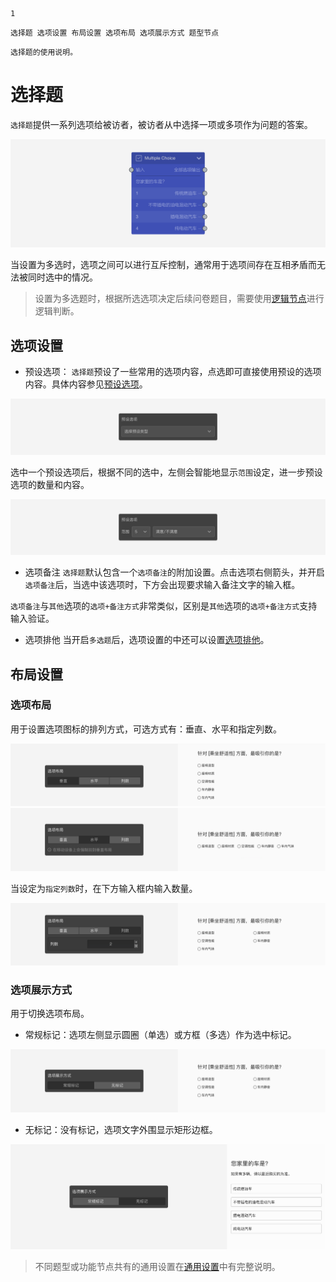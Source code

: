 ```index
1
```
```tag
选择题 选项设置 布局设置 选项布局 选项展示方式 题型节点
```
```summary
选择题的使用说明。
```
# 选择题

`选择题`提供一系列选项给被访者，被访者从中选择一项或多项作为问题的答案。

<img src='../assets/questionnaireNodes/01multiple-choice/node.png'>

当设置为多选时，选项之间可以进行互斥控制，通常用于选项间存在互相矛盾而无法被同时选中的情况。

> 设置为多选题时，根据所选选项决定后续问卷题目，需要使用[逻辑节点](../toolsNodes/01logic.md)进行逻辑判断。

## 选项设置

+ 预设选项：
`选择题`预设了一些常用的选项内容，点选即可直接使用预设的选项内容。具体内容参见[预设选项](../../11nodeSettings/03optionSetting/05presetingOption.md)。

<img src='../assets/questionnaireNodes/01multiple-choice/answer-presets-normal.png'>

选中一个预设选项后，根据不同的选中，左侧会智能地显示`范围`设定，进一步预设选项的数量和内容。

<img src='../assets/questionnaireNodes/01multiple-choice/answer-presets-scale.png'>

+ 选项备注
`选择题`默认包含一个`选项备注`的附加设置。点击选项右侧箭头，并开启`选项备注`后，当选中该选项时，下方会出现要求输入备注文字的输入框。

`选项备注`与`其他`选项的`选项+备注方式`非常类似，区别是`其他`选项的`选项+备注方式`支持输入验证。

+ 选项排他
当开启`多选题`后，选项设置的中还可以设置[选项排他](../../11nodeSettings/03optionSetting/02optionGroupAndExclude.md)。

## 布局设置

### 选项布局
用于设置选项图标的排列方式，可选方式有：垂直、水平和指定列数。

<img src='../assets/questionnaireNodes/01multiple-choice/vertical.png'>

<img src='../assets/questionnaireNodes/01multiple-choice/horizontal.png'>

当设定为`指定列数`时，在下方输入框内输入数量。

<img src='../assets/questionnaireNodes/01multiple-choice/columns.png'>

###  选项展示方式
用于切换选项布局。
+ 常规标记：选项左侧显示圆圈（单选）或方框（多选）作为选中标记。
  
<img src='../assets/questionnaireNodes/01multiple-choice/normal.png'>

+ 无标记：没有标记，选项文字外围显示矩形边框。
  
<img src='../assets/questionnaireNodes/01multiple-choice/type-block.png'>

> 不同题型或功能节点共有的通用设置在[通用设置](../../11nodeSettings/concept.md)中有完整说明。